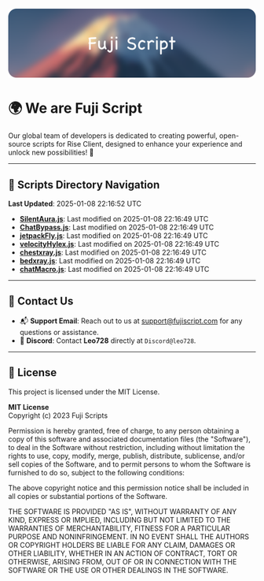 ![Banner](.github/b.webp)

# 🌍 **We are Fuji Script**

Our global team of developers is dedicated to creating powerful, open-source scripts for Rise Client, designed to enhance your experience and unlock new possibilities! 🌟

---
<!-- SCRIPTS_NAVIGATION_START -->
## 📂 **Scripts Directory Navigation**

**Last Updated**: 2025-01-08 22:16:52 UTC

- **[SilentAura.js](scripts/SilentAura.js)**: Last modified on 2025-01-08 22:16:49 UTC
- **[ChatBypass.js](scripts/ChatBypass.js)**: Last modified on 2025-01-08 22:16:49 UTC
- **[jetpackFly.js](scripts/jetpackFly.js)**: Last modified on 2025-01-08 22:16:49 UTC
- **[velocityHylex.js](scripts/velocityHylex.js)**: Last modified on 2025-01-08 22:16:49 UTC
- **[chestxray.js](scripts/chestxray.js)**: Last modified on 2025-01-08 22:16:49 UTC
- **[bedxray.js](scripts/bedxray.js)**: Last modified on 2025-01-08 22:16:49 UTC
- **[chatMacro.js](scripts/chatMacro.js)**: Last modified on 2025-01-08 22:16:49 UTC

<!-- SCRIPTS_NAVIGATION_END -->

---

## 💬 **Contact Us**  
- 📬 **Support Email**: Reach out to us at [support@fujiscript.com](mailto:support@fujiscript.com) for any questions or assistance.  
- 💬 **Discord**: Contact **Leo728** directly at `Discord@leo728`.

---

## 📜 **License**

This project is licensed under the MIT License.  

**MIT License**  
Copyright (c) 2023 Fuji Scripts  

Permission is hereby granted, free of charge, to any person obtaining a copy of this software and associated documentation files (the "Software"), to deal in the Software without restriction, including without limitation the rights to use, copy, modify, merge, publish, distribute, sublicense, and/or sell copies of the Software, and to permit persons to whom the Software is furnished to do so, subject to the following conditions:  

The above copyright notice and this permission notice shall be included in all copies or substantial portions of the Software.  

THE SOFTWARE IS PROVIDED "AS IS", WITHOUT WARRANTY OF ANY KIND, EXPRESS OR IMPLIED, INCLUDING BUT NOT LIMITED TO THE WARRANTIES OF MERCHANTABILITY, FITNESS FOR A PARTICULAR PURPOSE AND NONINFRINGEMENT. IN NO EVENT SHALL THE AUTHORS OR COPYRIGHT HOLDERS BE LIABLE FOR ANY CLAIM, DAMAGES OR OTHER LIABILITY, WHETHER IN AN ACTION OF CONTRACT, TORT OR OTHERWISE, ARISING FROM, OUT OF OR IN CONNECTION WITH THE SOFTWARE OR THE USE OR OTHER DEALINGS IN THE SOFTWARE.  
